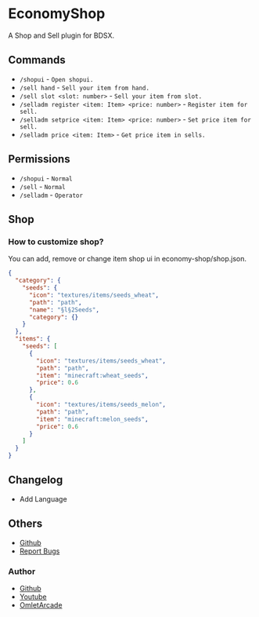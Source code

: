 # EconomyShop
A Shop and Sell plugin for BDSX.

## Commands
* `/shopui` - `Open shopui.`
* `/sell hand` - `Sell your item from hand.`
* `/sell slot <slot: number>` - `Sell your item from slot.`
* `/selladm register <item: Item> <price: number>` - `Register item for sell.`
* `/selladm setprice <item: Item> <price: number>` - `Set price item for sell.`
* `/selladm price <item: Item>` - `Get price item in sells.`

## Permissions
* `/shopui` - `Normal`
* `/sell` - `Normal`
* `/selladm` - `Operator`

## Shop
### How to customize shop?
You can add, remove or change item shop ui in economy-shop/shop.json.
```json
{
  "category": {
    "seeds": {
      "icon": "textures/items/seeds_wheat",
      "path": "path",
      "name": "§l§2Seeds",
      "category": {}
    }
  },
  "items": {
    "seeds": [
      {
        "icon": "textures/items/seeds_wheat",
        "path": "path",
        "item": "minecraft:wheat_seeds",
        "price": 0.6
      },
      {
        "icon": "textures/items/seeds_melon",
        "path": "path",
        "item": "minecraft:melon_seeds",
        "price": 0.6
      }
    ]
  }
}
```

## Changelog
* Add Language

## Others
* [Github](https://github.com/ItzCandra23/economy-shop)
* [Report Bugs](https://github.com/ItzCandra23/economy-shop/issue)
### Author
* [Github](https://github.com/ItzCandra23)
* [Youtube](https://youtube.com/@itzcandra23)
* [OmletArcade](https://omlet.gg/profile/candra_gaming123)